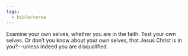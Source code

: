 ```yaml
---
tags:
  - bible/verse
---
```

Examine your own selves, whether you are in the faith. Test your own selves. Or don’t you know about your own selves, that Jesus Christ is in you?—unless indeed you are disqualified.
